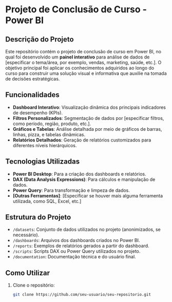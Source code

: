 # Projeto de Conclusão de Curso - Power BI

## Descrição do Projeto

Este repositório contém o projeto de conclusão de curso em Power BI, no qual foi desenvolvido um **painel interativo** para análise de dados de [especificar o tema/área, por exemplo, vendas, marketing, saúde, etc.]. O objetivo principal foi aplicar os conhecimentos adquiridos ao longo do curso para construir uma solução visual e informativa que auxilie na tomada de decisões estratégicas.

## Funcionalidades

- **Dashboard Interativo**: Visualização dinâmica dos principais indicadores de desempenho (KPIs).
- **Filtros Personalizados**: Segmentação de dados por [especificar filtros, como período, região, produto, etc.].
- **Gráficos e Tabelas**: Análise detalhada por meio de gráficos de barras, linhas, pizza, e tabelas dinâmicas.
- **Relatórios Detalhados**: Geração de relatórios customizados para diferentes níveis hierárquicos.

## Tecnologias Utilizadas

- **Power BI Desktop**: Para a criação dos dashboards e relatórios.
- **DAX (Data Analysis Expressions)**: Para cálculos e manipulação de dados.
- **Power Query**: Para transformação e limpeza de dados.
- **[Outras Ferramentas]**: [Especificar se houver mais alguma ferramenta utilizada, como SQL, Excel, etc.]

## Estrutura do Projeto

- `/datasets`: Conjunto de dados utilizados no projeto (anonimizados, se necessário).
- `/dashboards`: Arquivos dos dashboards criados no Power BI.
- `/reports`: Exemplos de relatórios gerados a partir do dashboard.
- `/scripts`: Scripts DAX ou Power Query utilizados no projeto.
- `/documentation`: Documentação técnica e do usuário final.

## Como Utilizar

1. Clone o repositório:
   ```bash
   git clone https://github.com/seu-usuario/seu-repositorio.git
